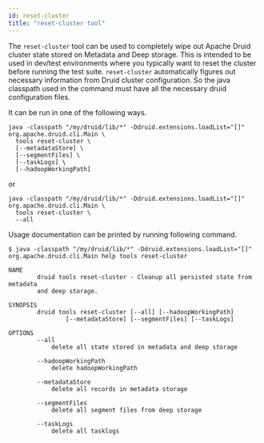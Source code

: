 ```yaml
---
id: reset-cluster
title: "reset-cluster tool"
---
```


<!--
  ~ Licensed to the Apache Software Foundation (ASF) under one
  ~ or more contributor license agreements.  See the NOTICE file
  ~ distributed with this work for additional information
  ~ regarding copyright ownership.  The ASF licenses this file
  ~ to you under the Apache License, Version 2.0 (the
  ~ "License"); you may not use this file except in compliance
  ~ with the License.  You may obtain a copy of the License at
  ~
  ~   http://www.apache.org/licenses/LICENSE-2.0
  ~
  ~ Unless required by applicable law or agreed to in writing,
  ~ software distributed under the License is distributed on an
  ~ "AS IS" BASIS, WITHOUT WARRANTIES OR CONDITIONS OF ANY
  ~ KIND, either express or implied.  See the License for the
  ~ specific language governing permissions and limitations
  ~ under the License.
  -->


The `reset-cluster` tool can be used to completely wipe out Apache Druid cluster state stored on Metadata and Deep storage. This is
intended to be used in dev/test environments where you typically want to reset the cluster before running
the test suite.
`reset-cluster` automatically figures out necessary information from Druid cluster configuration. So the java classpath
used in the command must have all the necessary druid configuration files.

It can be run in one of the following ways.

```
java -classpath "/my/druid/lib/*" -Ddruid.extensions.loadList="[]" org.apache.druid.cli.Main \
  tools reset-cluster \
  [--metadataStore] \
  [--segmentFiles] \
  [--taskLogs] \
  [--hadoopWorkingPath]
```

or

```
java -classpath "/my/druid/lib/*" -Ddruid.extensions.loadList="[]" org.apache.druid.cli.Main \
  tools reset-cluster \
  --all
```

Usage documentation can be printed by running following command.

```
$ java -classpath "/my/druid/lib/*" -Ddruid.extensions.loadList="[]" org.apache.druid.cli.Main help tools reset-cluster

NAME
        druid tools reset-cluster - Cleanup all persisted state from metadata
        and deep storage.

SYNOPSIS
        druid tools reset-cluster [--all] [--hadoopWorkingPath]
                [--metadataStore] [--segmentFiles] [--taskLogs]

OPTIONS
        --all
            delete all state stored in metadata and deep storage

        --hadoopWorkingPath
            delete hadoopWorkingPath

        --metadataStore
            delete all records in metadata storage

        --segmentFiles
            delete all segment files from deep storage

        --taskLogs
            delete all tasklogs
```
